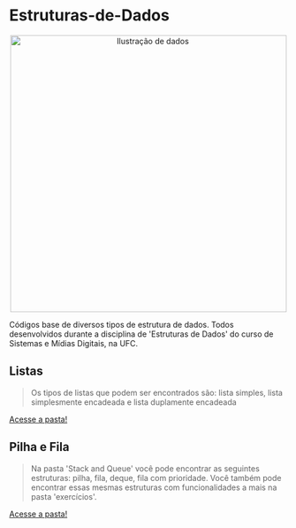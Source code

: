# Estruturas-de-Dados

<div align="center">
<image src="4117022.jpg" alt="Ilustração de dados" width="500" height="500">
</div>

Códigos base de diversos tipos de estrutura de dados. Todos desenvolvidos durante a disciplina de 'Estruturas de Dados' do curso de Sistemas e Mídias Digitais, na UFC.


## Listas
> Os tipos de listas que podem ser encontrados são: lista simples, lista simplesmente encadeada e lista duplamente encadeada

[Acesse a pasta!](/Lists)

## Pilha e Fila
> Na pasta 'Stack and Queue' você pode encontrar as seguintes estruturas: pilha, fila, deque, fila com prioridade. Você também pode encontrar essas mesmas estruturas com funcionalidades a mais na pasta 'exercícios'.

[Acesse a pasta!](/Stack%20and%20Queue)
